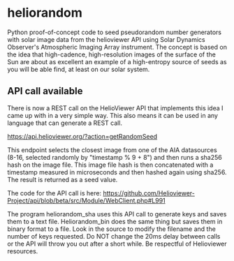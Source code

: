 # heliorandom
Python proof-of-concept code to seed pseudorandom number generators with solar image data from the helioviewer API using Solar Dynamics Observer's Atmospheric Imaging Array instrument. The concept is based on the idea that high-cadence, high-resolution images of the surface of the Sun are about as excellent an example of a high-entropy source of seeds as you will be able find, at least on our solar system.

## API call available
There is now a REST call on the HelioViewer API that implements this idea I came up with in a very simple way. This also means it can be used in any language that can generate a REST call.

https://api.helioviewer.org/?action=getRandomSeed

This endpoint selects the closest image from one of the AIA datasources (8-16, selected randomly by "timestamp % 9 + 8") and then runs a sha256 hash on the image file. This image file hash is then concatenated with a timestamp measured in microseconds and then hashed again using sha256. The result is returned as a seed value.

The code for the API call is here: https://github.com/Helioviewer-Project/api/blob/beta/src/Module/WebClient.php#L991

The program heliorandom_sha uses this API call to generate keys and saves them to a text file. Heliorandom_bin does the same thing but saves them in binary format to a file. Look in the source to modify the filename and the number of keys requested. Do NOT change the 20ms delay between calls or the API will throw you out after a short while. Be respectful of Helioviewer resources.
